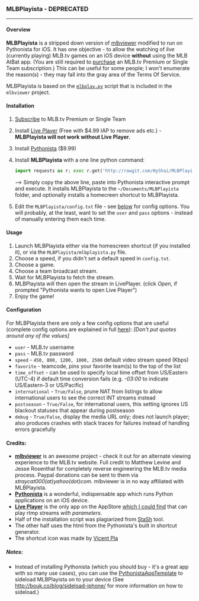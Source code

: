 ### MLBPlayista - DEPRECATED 
---
#### Overview

**MLBPlayista** is a stripped down version of [mlbviewer](https://sourceforge.net/projects/mlbviewer/) modified to run on Pythonista for iOS. It has one objective - to allow the watching of _live_ (currently playing) MLB.tv games on an iOS device **without** using the MLB AtBat app. (You are still required to [purchase](http://mlb.mlb.com/mlb/subscriptions/) an MLB.tv Premium or Single Team subscription.) This can be useful for some people; I won't enumerate the reason(s) - they may fall into the gray area of the Terms Of Service. 

MLBPlayista is based on the [`mlbplay.py`](https://sourceforge.net/p/mlbviewer/code/HEAD/tree/trunk/mlbplay.py) script that is included in the `mlbviewer` project.

#### Installation

1. [Subscribe](http://mlb.mlb.com/mlb/subscriptions/) to MLB.tv Premium or Single Team
1. Install [Live Player](https://itunes.apple.com/us/app/live-player-professional-streaming/id1099439153?mt=8&uo=4&at=11l6hc) (Free with $4.99 IAP to remove ads etc.) - **MLBPlayista will not work without Live Player.**
1. Install [Pythonista](https://itunes.apple.com/us/app/pythonista/id528579881?mt=8&uo=4&at=11l6hc) ($9.99)
1. Install **MLBPlayista** with a one line python command:

    ```Python
    import requests as r; exec r.get('http://rawgit.com/HyShai/MLBPlayista/master/get_mlbplayista.py').text
    ``` 
    --> Simply copy the above line, paste into Pythonista interactive prompt and execute. It installs MLBPlayista to the `~/Documents/MLBPlayista` folder, and optionally installs a homecreen shortcut to MLBPlayista.
1. Edit the `MLBPlayista/config.txt` file - see [below](#configuration) for config options. You will probably, at the least, want to set the `user` and `pass` options - instead of manually entering them each time.

#### Usage

1. Launch MLBPlayista either via the homescreen shortcut (if you installed it), or via the `MLBPlayista/mlbplayista.py` file.
1. Choose a speed, if you didn't set a default speed in `config.txt`.
1. Choose a game.
1. Choose a team broadcast stream.
1. Wait for MLBPlayista to fetch the stream.
1. MLBPlayista will then open the stream in LivePlayer. (click *Open*, if prompted "Pythonista wants to open Live Player")
1. Enjoy the game!

#### Configuration

For MLBPlayista there are only a few config options that are useful (complete config options are explained in full [here](https://sourceforge.net/p/mlbviewer/wiki/Configuration%20File%20Options/)): _[Don't put quotes around any of the values]_
  - `user` - MLB.tv username
  - `pass` - MLB.tv password
  - `speed` - `450, 800, 1200, 1800, 2500` default video stream speed (Kbps)
  - `favorite` - teamcode, pins your favorite team(s) to the top of the list
  - `time_offset` - can be used to specify local time offset from US/Eastern (UTC-4) if default time conversion fails (e.g. _-03:00_ to indicate US/Eastern-3 or US/Pacific)
  - `international` - `True/False`, prune NAT from listings to allow international users to see the correct INT streams instead
  - `postseason` - `True/False`, for international users, this setting ignores US blackout statuses that appear during postseason
  - `debug` - `True/False`, display the media URL only; does not launch player; also produces crashes with stack traces for failures instead of handling errors gracefully
  

#### Credits:
-   [**mlbviewer**](https://sourceforge.net/projects/mlbviewer/) is an awesome project - check it out for an alternate viewing experience to the MLB.tv website. Full credit to Matthew Levine and Jesse Rosenthal for completely reverse engineering the MLB.tv media process. Paypal donations can be sent to them via _straycat000(at)yahoo(dot)com_. mlbviewer is in no way affiliated with MLBPlayista. 
- [**Pythonista**](https://itunes.apple.com/us/app/pythonista/id528579881?mt=8&uo=4&at=11l6hc) is a wonderful, indispensable app which runs Python applications on an iOS device.
- [**Live Player**](https://itunes.apple.com/us/app/live-player-professional-streaming/id1099439153?mt=8&uo=4&at=11l6hc) is the only app on the AppStore [which I could find](https://forum.videolan.org/viewtopic.php?t=126825) that can play rtmp streams _with parameters_.
- Half of the installation script was plagiarized from [StaSh](https://github.com/ywangd/stash) tool.
- The other half uses the html from the Pythonista's built in shortcut generator.
- The shortcut icon was made by [Vicent Pla](https://www.iconfinder.com/icons/204717/mlb_icon)

 
##### Notes:
  - Instead of installing Pythonista (which you should buy - it's a great app with so many use cases), you can use the [PythonistaAppTemplate](https://github.com/omz/PythonistaAppTemplate) to sideload MLBPlayista on to your device (See http://bouk.co/blog/sideload-iphone/ for more information on how to sideload.)

